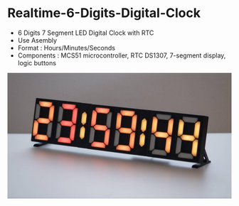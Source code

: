 # Realtime-6-Digits-Digital-Clock
- 6 Digits 7 Segment LED Digital Clock with RTC
- Use Asembly 
- Format : Hours/Minutes/Seconds 
- Components : MCS51 microcontroller, RTC DS1307, 7-segment display, logic buttons 


![realtime](https://github.com/trinhtuanvubk/Realtime-6-Digits-Digital-Clock/blob/main/format-time.jpeg)
